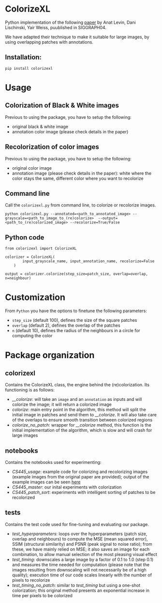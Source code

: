 # ColorizeXL
Python implementation of the following [paper](https://www.cse.huji.ac.il/~yweiss/Colorization/) by Anat Levin, Dani Lischinski, Yair Weiss, puublished in SIGGRAPH04.

We have adapted their technique to make it suitable for large images, by using overlapping patches with annotations.


## Installation:

`pip install colorizexl`


# Usage

## Colorization of Black & White images
Previous to using the package, you have to setup the following:
* original black & white image
* annotation color image (please check details in the paper)


## Recolorization of color images
Previous to using the package, you have to setup the following:
* original color image
* annotation image (please check details in the paper): white where the color stays the same, different color where you want to recolorize

## Command line
Call the `colorizexl.py` from command line, to colorize or recolorize images.

`python colorizexl.py --annotated=<path_to_annotated_image>
                      --grayscale=<path_to_image_to_(re)colorize> 
                      --output=<path_to_(re)colorized_image>
                      --recolorize=True/False`

## Python code
```
from colorizexl import ColorizeXL

colorizer = ColorizeXL(
        input_grayscale_name, input_annotation_name, recolorize=False
    )

output = colorizer.colorize(step_size=patch_size, overlap=overlap, n=neighbour)
```

# Customization

From `Python` you have the options to finetune the following parameters:
* `step_size` (default 100), defines the size of the square patches
* `overlap` (default 2), defines the overlap of the patches
* `n` (default 10), defines the radius of the neighbours in a circle for computing the color 

# Package organization

## colorizexl
Contains the ColorizeXL class, the engine behind the (re)colorization.
Its functioning is as follows:
* *__colorize*: will take an `image` and an `annotation` as inputs and will colorize the image; it will return a colorized image
* *colorize*: main entry point in the algorithm, this method will split the initial image in patches and send them to *__colorize*. It will also take care of the overlaps to ensure smooth transition between colorized regions
* *colorize_no_patch*: wrapper for *__colorize* method, this function is the initial implementation of the algorithm, which is slow and will crash for large images

## notebooks
Contains the notebooks used for experimenting:
* *CS445_usage*: example code for colorizing and recolorizing images (example images from the original paper are provided); output of the example images can be seen [here](https://github.com/nfreundlich/colorizexl/blob/master/notebooks/CS445_usage.ipynb)
* *CS445_master*: our inital experiments with colorization
* *CS445_patch_sort*: experiments with intelligent sorting of patches to be recolorized


## tests
Contains the test code used for fine-tuning and evaluating our package.
* *test_hyperparameters*: loops over the hyperparameters (patch size, overlap and neighbours) to compute the MSE (mean squared error), SSIM (structural similarity) and PSNR (peak signal to noise ratio); from these, we have mainly relied on  MSE; it also saves an image for each combination, to allow manual selection of the most pleasing visual effect
* *test_timing*: downscales a large image by a factor of 0.1 to 1.0 (step 0.1) and measures the time needed for computation (please note that the images resulting from downscaling will not necessarily be of a high quality); execution time of our code scales linearly with the number of pixels to recolorize
* *test_timing_no_patch*: similar to *test_timing* but using a one-shot colorization; this original method presents an exponential increase in time per pixels to be colorized